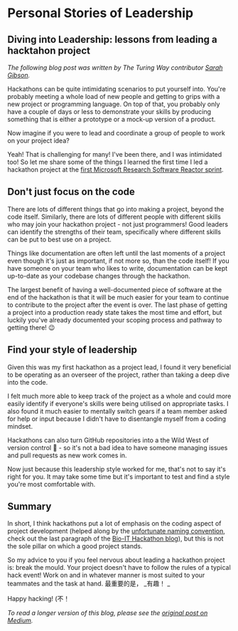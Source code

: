 # Personal Stories of Leadership

## Diving into Leadership: lessons from leading a hacktahon project

_The following blog post was written by The Turing Way contributor [Sarah Gibson](https://www.turing.ac.uk/people/researchers/sarah-gibson)._

Hackathons can be quite intimidating scenarios to put yourself into. You're probably meeting a whole load of new people and getting to grips with a new project or programming language. On top of that, you probably only have a couple of days or less to demonstrate your skills by producing something that is either a prototype or a mock-up version of a product.

Now imagine if you were to lead and coordinate a group of people to work on your project idea?

Yeah! That is challenging for many! I've been there, and I was intimidated too! So let me share some of the things I learned the first time I led a hackathon project at the [first Microsoft Research Software Reactor sprint](https://research-software-reactor.github.io/blog/sprint0).

## Don't just focus on the code

There are lots of different things that go into making a project, beyond the code itself. Similarly, there are lots of different people with different skills who may join your hackathon project - not just programmers! Good leaders can identify the strengths of their team, specifically where different skills can be put to best use on a project.

Things like documentation are often left until the last moments of a project even though it's just as important, if not more so, than the code itself! If you have someone on your team who likes to write, documentation can be kept up-to-date as your codebase changes through the hackathon.

The largest benefit of having a well-documented piece of software at the end of the hackathon is that it will be much easier for your team to continue to contribute to the project after the event is over. The last phase of getting a project into a production ready state takes the most time and effort, but luckily you've already documented your scoping process and pathway to getting there! 😉

## Find your style of leadership

Given this was my first hackathon as a project lead, I found it very beneficial to be operating as an overseer of the project, rather than taking a deep dive into the code.

I felt much more able to keep track of the project as a whole and could more easily identify if everyone's skills were being utilised on appropriate tasks. I also found it much easier to mentally switch gears if a team member asked for help or input because I didn't have to disentangle myself from a coding mindset.

Hackathons can also turn GitHub repositories into a the Wild West of version control 🤠 - so it's not a bad idea to have someone managing issues and pull requests as new work comes in.

Now just because this leadership style worked for me, that's not to say it's right for you. It may take some time but it's important to test and find a style you're most comfortable with.

## Summary

In short, I think hackathons put a lot of emphasis on the coding aspect of project development (helped along by the [unfortunate naming convention](https://github.com/hackseq/October_2016/issues/24), check out the last paragraph of the [Bio-IT Hackathon blog](https://grp-bio-it.embl-community.io/blogs/posts/2019-08-29-hackathon-report/)), but this is not the sole pillar on which a good project stands.

So my advice to you if you feel nervous about leading a hackathon project is: break the mould. Your project doesn't have to follow the rules of a typical hack event! Work on and in whatever manner is most suited to your teammates and the task at hand. 最重要的是， _有趣！ _

Happy hacking! (不！

_To read a longer version of this blog, please see the [original post on Medium](https://blog.jupyter.org/diving-into-leadership-to-build-push-button-code-df2a075c9914)._
